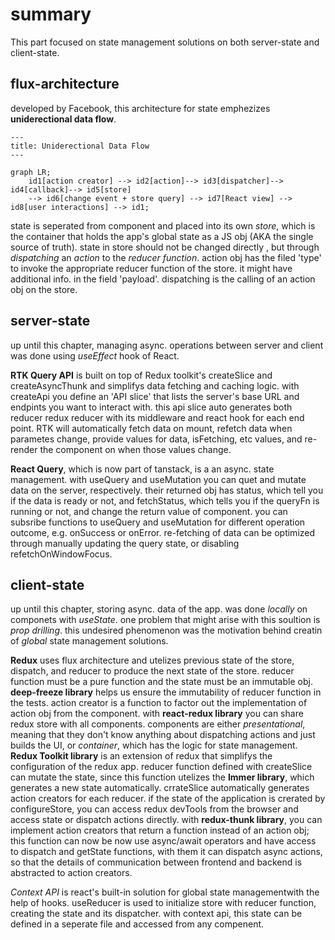 # summary

This part focused on state management solutions on both server-state and client-state.

## flux-architecture

developed by Facebook, this architecture for state emphezizes **uniderectional data flow**.

```mermaid
---
title: Uniderectional Data Flow
---

graph LR;
    id1[action creator] --> id2[action]--> id3[dispatcher]--> id4[callback]--> id5[store]
    --> id6[change event + store query] --> id7[React view] --> id8[user interactions] --> id1;

```

state is seperated from component and placed into its own *store*, which is the container that holds the app's global state as a JS obj (AKA the single source of truth). state in store should not be changed directly , but through *dispatching* an *action* to the *reducer function*. action obj has the filed 'type' to invoke the appropriate reducer function of the store. it might have additional info. in the field 'payload'. dispatching is the calling of an action obj on the store.

## server-state

up until this chapter, managing async. operations between server and client was done using *useEffect* hook of React.

**RTK Query API** is built on top of Redux toolkit's createSlice and createAsyncThunk and simplifys data fetching and caching logic. with createApi you define an 'API slice' that lists the server's base URL and endpints you want to interact with. this api slice auto generates both reducer redux reducer with its middleware and react hook for each end point. RTK will automatically fetch data on mount, refetch data when parametes change, provide values for data, isFetching, etc values, and re-render the component on when those values change.

**React Query**, which is now part of tanstack, is a an async. state management. with useQuery and useMutation you can quet and mutate data on the server, respectively. their returned obj has status, which tell you if the data is ready or not, and fetchStatus, which tells you if the queryFn is running or not, and change the return value of component. you can subsribe functions to useQuery and useMutation for different operation outcome, e.g. onSuccess or onError. re-fetching of data can be optimized through manually updating the query state, or disabling refetchOnWindowFocus.

## client-state

up until this chapter, storing async. data of the app. was done *locally* on componets with *useState*. one problem that might arise with this soultion is *prop drilling*. this undesired phenomenon was the motivation behind creatin of *global* state management solutions.

**Redux** uses flux architecture and utelizes previous state of the store, dispatch, and reducer to produce the next state of the store. reducer function must be a pure function and the state must be an immutable obj. **deep-freeze library** helps us ensure the immutability of reducer function in the tests. action creator is a function to factor out the implementation of action obj from the component. with **react-redux library** you can share redux store with all components. components are either *presentational*, meaning that they don't know anything about dispatching actions and just builds the UI, or *container*, which has the logic for state management. **Redux Toolkit library** is an extension of redux that simplifys the configuration of the redux app. reducer function defined with createSlice can mutate the state, since this function utelizes the **Immer library**, which generates a new state automatically. crrateSlice automatically generates action creators for each reducer. if the state of the application is crerated by configureStore, you can access redux devTools from the browser and access state or dispatch actions directly. with **redux-thunk library**, you can implement action creators that return a function instead of an action obj; this function can now be now use async/await operators and have access to dispatch and getState functions, with them it can dispatch async actions, so that the details of communication between frontend and backend is abstracted to action creators.

*Context API* is react's built-in solution for global state managementwith the help of hooks. useReducer is used to initialize store with reducer function, creating the state and its dispatcher. with context api, this state can be defined in a seperate file and accessed from any compenent.
